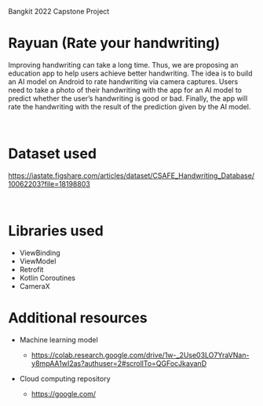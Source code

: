 
Bangkit 2022 Capstone Project

# Rayuan (Rate your handwriting) #

Improving handwriting can take a long time. Thus, we are proposing an education app to help users achieve better handwriting. The idea is to build an AI model on Android to rate handwriting via camera captures. Users need to take a photo of their handwriting with the app for an AI model to predict whether the user’s handwriting is good or bad. Finally, the app will rate the handwriting with the result of the prediction given by the AI model.

<br />

# Dataset used #
https://iastate.figshare.com/articles/dataset/CSAFE_Handwriting_Database/10062203?file=18198803

<br />

# Libraries used #
- ViewBinding
- ViewModel
- Retrofit
- Kotlin Coroutines
- CameraX

# Additional resources #

* Machine learning model
    * https://colab.research.google.com/drive/1w-_2Use03LO7YraVNan-y8mpAA1wI2as?authuser=2#scrollTo=QGFocJkayanD

* Cloud computing repository
    * https://google.com/
